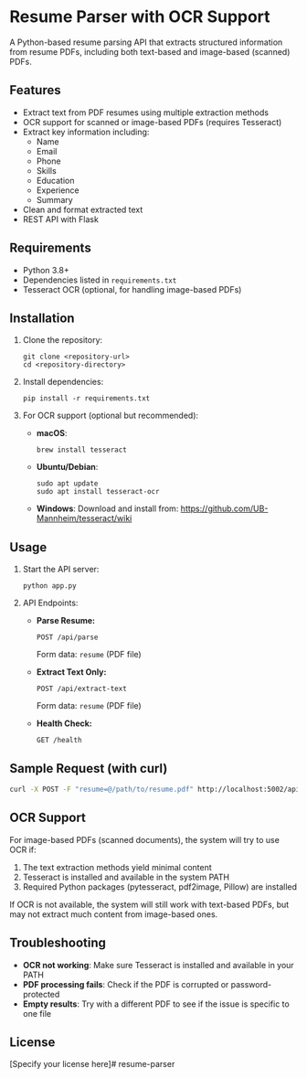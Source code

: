 # Resume Parser with OCR Support

A Python-based resume parsing API that extracts structured information from resume PDFs, including both text-based and image-based (scanned) PDFs.

## Features

- Extract text from PDF resumes using multiple extraction methods
- OCR support for scanned or image-based PDFs (requires Tesseract)
- Extract key information including:
  - Name
  - Email
  - Phone
  - Skills
  - Education
  - Experience
  - Summary
- Clean and format extracted text
- REST API with Flask

## Requirements

- Python 3.8+
- Dependencies listed in `requirements.txt`
- Tesseract OCR (optional, for handling image-based PDFs)

## Installation

1. Clone the repository:
   ```
   git clone <repository-url>
   cd <repository-directory>
   ```

2. Install dependencies:
   ```
   pip install -r requirements.txt
   ```

3. For OCR support (optional but recommended):
   
   - **macOS**:
     ```
     brew install tesseract
     ```
   
   - **Ubuntu/Debian**:
     ```
     sudo apt update
     sudo apt install tesseract-ocr
     ```
   
   - **Windows**:
     Download and install from: https://github.com/UB-Mannheim/tesseract/wiki

## Usage

1. Start the API server:
   ```
   python app.py
   ```

2. API Endpoints:
   
   - **Parse Resume:**
     ```
     POST /api/parse
     ```
     Form data: `resume` (PDF file)
   
   - **Extract Text Only:**
     ```
     POST /api/extract-text
     ```
     Form data: `resume` (PDF file)
   
   - **Health Check:**
     ```
     GET /health
     ```

## Sample Request (with curl)

```bash
curl -X POST -F "resume=@/path/to/resume.pdf" http://localhost:5002/api/parse
```

## OCR Support

For image-based PDFs (scanned documents), the system will try to use OCR if:

1. The text extraction methods yield minimal content
2. Tesseract is installed and available in the system PATH
3. Required Python packages (pytesseract, pdf2image, Pillow) are installed

If OCR is not available, the system will still work with text-based PDFs, but may not extract much content from image-based ones.

## Troubleshooting

- **OCR not working**: Make sure Tesseract is installed and available in your PATH
- **PDF processing fails**: Check if the PDF is corrupted or password-protected
- **Empty results**: Try with a different PDF to see if the issue is specific to one file

## License

[Specify your license here]# resume-parser
